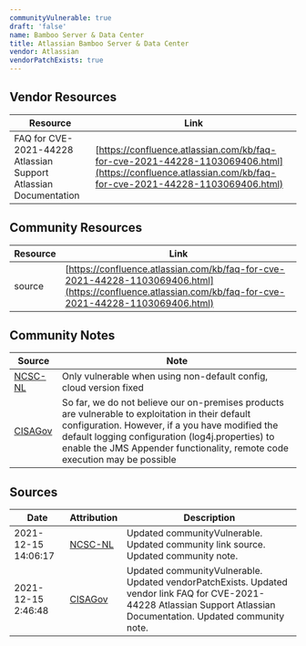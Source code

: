 ```yaml
---
communityVulnerable: true
draft: 'false'
name: Bamboo Server & Data Center
title: Atlassian Bamboo Server & Data Center
vendor: Atlassian
vendorPatchExists: true
---
```


## Vendor Resources
| Resource | Link |
| --- | --- |
| FAQ for CVE-2021-44228  Atlassian Support  Atlassian Documentation | [https://confluence.atlassian.com/kb/faq-for-cve-2021-44228-1103069406.html](https://confluence.atlassian.com/kb/faq-for-cve-2021-44228-1103069406.html) |

## Community Resources
| Resource | Link |
| --- | --- |
| source | [https://confluence.atlassian.com/kb/faq-for-cve-2021-44228-1103069406.html](https://confluence.atlassian.com/kb/faq-for-cve-2021-44228-1103069406.html) |

## Community Notes
| Source | Note |
| --- | --- |
| [NCSC-NL](https://github.com/NCSC-NL/log4shell/blob/main/software/README.md) | Only vulnerable when using non-default config, cloud version fixed |
| [CISAGov](https://raw.githubusercontent.com/cisagov/log4j-affected-db/develop/README.md) | So far, we do not believe our on-premises products are vulnerable to exploitation in their default configuration. However, if a you have modified the default logging configuration (log4j.properties) to enable the JMS Appender functionality, remote code execution may be possible |

## Sources
| Date | Attribution | Description |
| --- | --- | --- |
| 2021-12-15 14:06:17 | [NCSC-NL](https://github.com/NCSC-NL/log4shell/blob/main/software/README.md) | Updated communityVulnerable. Updated community link source. Updated community note.  |
| 2021-12-15 2:46:48 | [CISAGov](https://raw.githubusercontent.com/cisagov/log4j-affected-db/develop/README.md) | Updated communityVulnerable. Updated vendorPatchExists. Updated vendor link FAQ for CVE-2021-44228  Atlassian Support  Atlassian Documentation. Updated community note.  |
